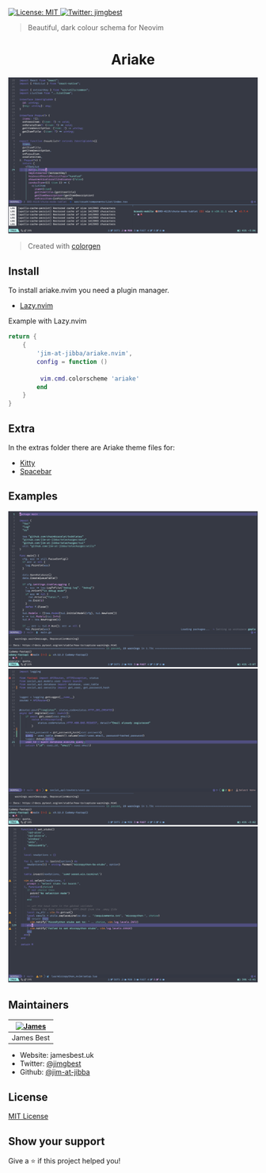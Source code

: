 <p>
  <a href="#" target="_blank">
    <img alt="License: MIT" src="https://img.shields.io/badge/License-MIT-yellow.svg" />
  </a>
  <a href="https://twitter.com/jimgbest" target="_blank">
    <img alt="Twitter: jimgbest" src="https://img.shields.io/twitter/follow/jimgbest.svg?style=social" />
  </a>
</p>

> Beautiful, dark colour schema for Neovim

<div align="center">
    <h1>Ariake</h1>
    <img alt="Example" src="./assets/typescriptreact.png" />
</div>

> Created with [colorgen](https://github.com/ChristianChiarulli/colorgen-nvim)


## Install

To install ariake.nvim you need a plugin manager.

- [Lazy.nvim](https://github.com/folke/lazy.nvim)

Example with Lazy.nvim

```lua
return {
    {
        'jim-at-jibba/ariake.nvim',
        config = function ()

         vim.cmd.colorscheme 'ariake'
        end
    }
}
```

## Extra

In the extras folder there are Ariake theme files for:

- [Kitty](https://sw.kovidgoyal.net/kitty/)
- [Spacebar](https://github.com/cmacrae/spacebar)

## Examples


<img alt="Example" src="./assets/go.png" />
<img alt="Example" src="./assets/python.png" />
<img alt="Example" src="./assets/lua.png" />

## Maintainers

| [![James](https://avatars.githubusercontent.com/u/7897877?v=4&size=100)](https://github.com/jim-at-jibba) |
| ----------------------------------------------------------------------------- |
| James Best                                                                  |


* Website: jamesbest.uk
* Twitter: [@jimgbest](https://twitter.com/jimgbest)
* Github: [@jim-at-jibba](https://github.com/jim-at-jibba)
## License

[MIT License](./LICENSE)


## Show your support

Give a ⭐️ if this project helped you!

